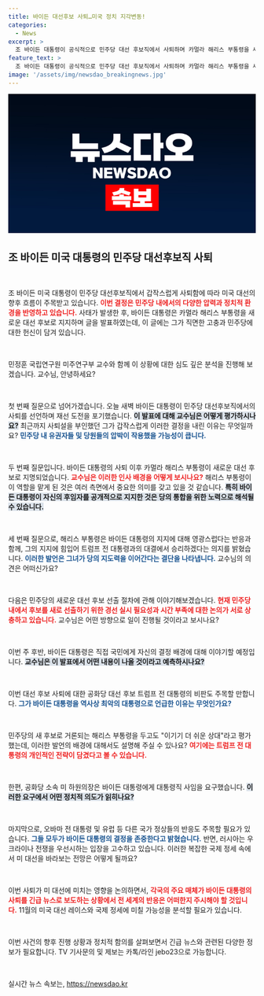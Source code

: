 ```yaml
---
title: 바이든 대선후보 사퇴…미국 정치 지각변동!
categories:
  - News
excerpt: >
  조 바이든 대통령이 공식적으로 민주당 대선 후보직에서 사퇴하며 카멀라 해리스 부통령을 새로운 후보로 지명했습니다. 대선 레이스의 향방과 국제적 파장이 주목받고 있습니다. 바이든의 급작스러운 결정, 해리스의 각오, 그리고 여론의 반응이 예상밖의 정치 지형 변화를 이끌 것으로 예상됩니다.
feature_text: >
  조 바이든 대통령이 공식적으로 민주당 대선 후보직에서 사퇴하며 카멀라 해리스 부통령을 새로운 후보로 지명했습니다. 대선 레이스의 향방과 국제적 파장이 주목받고 있습니다. 바이든의 급작스러운 결정, 해리스의 각오, 그리고 여론의 반응이 예상밖의 정치 지형 변화를 이끌 것으로 예상됩니다.
image: '/assets/img/newsdao_breakingnews.jpg'
---
```


<p><img src="/assets/img/newsdao_breakingnews.jpg" alt="cryptoinkorea 속보" /></p>

<h2 data-ke-size="size26">조 바이든 미국 대통령의 민주당 대선후보직 사퇴</h2>

<p data-ke-size="size16">&nbsp;</p>

<p>조 바이든 미국 대통령이 민주당 대선후보직에서 갑작스럽게 사퇴함에 따라 미국 대선의 향후 흐름이 주목받고 있습니다. <b><span style="color: #ee2323;">이번 결정은 민주당 내에서의 다양한 압력과 정치적 환경을 반영하고 있습니다.</span></b> 사태가 발생한 후, 바이든 대통령은 카멀라 해리스 부통령을 새로운 대선 후보로 지지하며 글을 발표하였는데, 이 글에는 그가 직면한 고충과 민주당에 대한 헌신이 담겨 있습니다.</p>

<p data-ke-size="size16">&nbsp;</p>

<p>민정훈 국립연구원 미주연구부 교수와 함께 이 상황에 대한 심도 깊은 분석을 진행해 보겠습니다. 교수님, 안녕하세요? </p>

<p data-ke-size="size16">&nbsp;</p>

<p>첫 번째 질문으로 넘어가겠습니다. 오늘 새벽 바이든 대통령이 민주당 대선후보직에서의 사퇴를 선언하며 재선 도전을 포기했습니다. <b><span style="background-color: #21538527;">이 발표에 대해 교수님은 어떻게 평가하시나요?</span></b> 최근까지 사퇴설을 부인했던 그가 갑작스럽게 이러한 결정을 내린 이유는 무엇일까요? <b><span style="color: #1a5490;">민주당 내 유권자들 및 당원들의 압박이 작용했을 가능성이 큽니다.</span></b> </p>

<p data-ke-size="size16">&nbsp;</p>

<p>두 번째 질문입니다. 바이든 대통령의 사퇴 이후 카멀라 해리스 부통령이 새로운 대선 후보로 지명되었습니다. <b><span style="color: #ee2323;">교수님은 이러한 인사 배경을 어떻게 보시나요?</span></b> 해리스 부통령이 이 역할을 맡게 된 것은 여러 측면에서 중요한 의미를 갖고 있을 것 같습니다. <b><span style="background-color: #21538527;">특히 바이든 대통령이 자신의 후임자를 공개적으로 지지한 것은 당의 통합을 위한 노력으로 해석될 수 있습니다.</span></b></p>

<p data-ke-size="size16">&nbsp;</p>

<p>세 번째 질문으로, 해리스 부통령은 바이든 대통령의 지지에 대해 영광스럽다는 반응과 함께, 그의 지지에 힘입어 트럼프 전 대통령과의 대결에서 승리하겠다는 의지를 밝혔습니다. <b><span style="color: #1a5490;">이러한 발언은 그녀가 당의 지도력을 이어간다는 결단을 나타냅니다.</span></b> 교수님의 의견은 어떠신가요?</p>

<p data-ke-size="size16">&nbsp;</p>

<p>다음은 민주당의 새로운 대선 후보 선출 절차에 관해 이야기해보겠습니다. <b><span style="color: #ee2323;">현재 민주당 내에서 후보를 새로 선출하기 위한 경선 실시 필요성과 시간 부족에 대한 논의가 서로 상충하고 있습니다.</span></b> 교수님은 어떤 방향으로 일이 진행될 것이라고 보시나요? </p>

<p data-ke-size="size16">&nbsp;</p>

<p>이번 주 후반, 바이든 대통령은 직접 국민에게 자신의 결정 배경에 대해 이야기할 예정입니다. <b><span style="background-color: #21538527;">교수님은 이 발표에서 어떤 내용이 나올 것이라고 예측하시나요?</span></b> </p>

<p data-ke-size="size16">&nbsp;</p>

<p>이번 대선 후보 사퇴에 대한 공화당 대선 후보 트럼프 전 대통령의 비판도 주목할 만합니다. <b><span style="color: #1a5490;">그가 바이든 대통령을 역사상 최악의 대통령으로 언급한 이유는 무엇인가요?</span></b> </p>

<p data-ke-size="size16">&nbsp;</p>

<p>민주당의 새 후보로 거론되는 해리스 부통령을 두고도 "이기기 더 쉬운 상대"라고 평가했는데, 이러한 발언의 배경에 대해서도 설명해 주실 수 있나요? <b><span style="color: #ee2323;">여기에는 트럼프 전 대통령의 개인적인 전략이 담겼다고 볼 수 있습니다.</span></b> </p>

<p data-ke-size="size16">&nbsp;</p>

<p>한편, 공화당 소속 미 하원의장은 바이든 대통령에게 대통령직 사임을 요구했습니다. <b><span style="background-color: #21538527;">이러한 요구에서 어떤 정치적 의도가 읽히나요?</span></b> </p>

<p data-ke-size="size16">&nbsp;</p>

<p>마지막으로, 오바마 전 대통령 및 유럽 등 다른 국가 정상들의 반응도 주목할 필요가 있습니다. <b><span style="color: #1a5490;">그들 모두가 바이든 대통령의 결정을 존중한다고 밝혔습니다.</span></b> 반면, 러시아는 우크라이나 전쟁을 우선시하는 입장을 고수하고 있습니다. 이러한 복잡한 국제 정세 속에서 미 대선을 바라보는 전망은 어떻게 될까요? </p>

<p data-ke-size="size16">&nbsp;</p>

<p>이번 사퇴가 미 대선에 미치는 영향을 논의하면서, <b><span style="color: #ee2323;">각국의 주요 매체가 바이든 대통령의 사퇴를 긴급 뉴스로 보도하는 상황에서 전 세계의 반응은 어떠한지 주시해야 할 것입니다.</span></b> 11월의 미국 대선 레이스와 국제 정세에 미칠 가능성을 분석할 필요가 있습니다. </p>

<p data-ke-size="size16">&nbsp;</p>

<p>이번 사건의 향후 진행 상황과 정치적 함의를 살펴보면서 긴급 뉴스와 관련된 다양한 정보가 필요합니다. TV 기사문의 및 제보는 카톡/라인 jebo23으로 가능합니다. </p>

<p data-ke-size="size16">&nbsp;</p>
실시간 뉴스 속보는, <a href="https://newsdao.kr" rel="dofollow">https://newsdao.kr</a>


